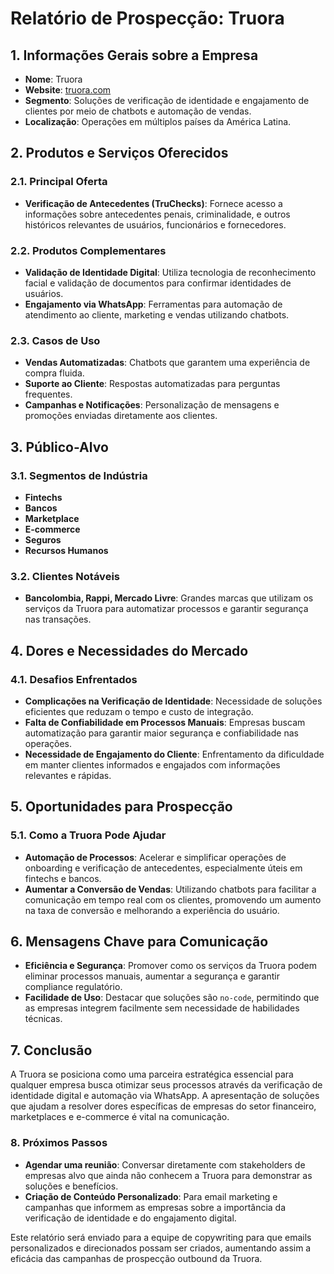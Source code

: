 # Relatório de Prospecção: Truora

## 1. Informações Gerais sobre a Empresa
- **Nome**: Truora
- **Website**: [truora.com](https://www.truora.com)
- **Segmento**: Soluções de verificação de identidade e engajamento de clientes por meio de chatbots e automação de vendas.
- **Localização**: Operações em múltiplos países da América Latina.

## 2. Produtos e Serviços Oferecidos
### 2.1. Principal Oferta
- **Verificação de Antecedentes (TruChecks)**: Fornece acesso a informações sobre antecedentes penais, criminalidade, e outros históricos relevantes de usuários, funcionários e fornecedores.

### 2.2. Produtos Complementares
- **Validação de Identidade Digital**: Utiliza tecnologia de reconhecimento facial e validação de documentos para confirmar identidades de usuários.
- **Engajamento via WhatsApp**: Ferramentas para automação de atendimento ao cliente, marketing e vendas utilizando chatbots.

### 2.3. Casos de Uso
- **Vendas Automatizadas**: Chatbots que garantem uma experiência de compra fluida.
- **Suporte ao Cliente**: Respostas automatizadas para perguntas frequentes.
- **Campanhas e Notificações**: Personalização de mensagens e promoções enviadas diretamente aos clientes.

## 3. Público-Alvo
### 3.1. Segmentos de Indústria
- **Fintechs**
- **Bancos**
- **Marketplace**
- **E-commerce**
- **Seguros**
- **Recursos Humanos**

### 3.2. Clientes Notáveis
- **Bancolombia, Rappi, Mercado Livre**: Grandes marcas que utilizam os serviços da Truora para automatizar processos e garantir segurança nas transações.

## 4. Dores e Necessidades do Mercado
### 4.1. Desafios Enfrentados
- **Complicações na Verificação de Identidade**: Necessidade de soluções eficientes que reduzam o tempo e custo de integração.
- **Falta de Confiabilidade em Processos Manuais**: Empresas buscam automatização para garantir maior segurança e confiabilidade nas operações.
- **Necessidade de Engajamento do Cliente**: Enfrentamento da dificuldade em manter clientes informados e engajados com informações relevantes e rápidas.

## 5. Oportunidades para Prospecção
### 5.1. Como a Truora Pode Ajudar
- **Automação de Processos**: Acelerar e simplificar operações de onboarding e verificação de antecedentes, especialmente úteis em fintechs e bancos.
- **Aumentar a Conversão de Vendas**: Utilizando chatbots para facilitar a comunicação em tempo real com os clientes, promovendo um aumento na taxa de conversão e melhorando a experiência do usuário.

## 6. Mensagens Chave para Comunicação
- **Eficiência e Segurança**: Promover como os serviços da Truora podem eliminar processos manuais, aumentar a segurança e garantir compliance regulatório.
- **Facilidade de Uso**: Destacar que soluções são `no-code`, permitindo que as empresas integrem facilmente sem necessidade de habilidades técnicas.

## 7. Conclusão
A Truora se posiciona como uma parceira estratégica essencial para qualquer empresa busca otimizar seus processos através da verificação de identidade digital e automação via WhatsApp. A apresentação de soluções que ajudam a resolver dores específicas de empresas do setor financeiro, marketplaces e e-commerce é vital na comunicação.

### 8. Próximos Passos
- **Agendar uma reunião**: Conversar diretamente com stakeholders de empresas alvo que ainda não conhecem a Truora para demonstrar as soluções e benefícios.
- **Criação de Conteúdo Personalizado**: Para email marketing e campanhas que informem as empresas sobre a importância da verificação de identidade e do engajamento digital. 

Este relatório será enviado para a equipe de copywriting para que emails personalizados e direcionados possam ser criados, aumentando assim a eficácia das campanhas de prospecção outbound da Truora.